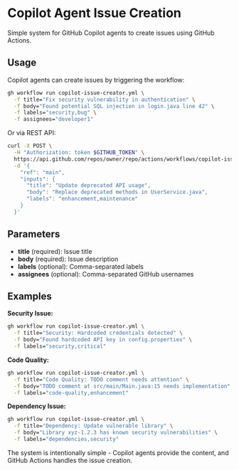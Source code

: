 # Copilot Agent Issue Creation

Simple system for GitHub Copilot agents to create issues using GitHub Actions.

## Usage

Copilot agents can create issues by triggering the workflow:

```bash
gh workflow run copilot-issue-creator.yml \
  -f title="Fix security vulnerability in authentication" \
  -f body="Found potential SQL injection in login.java line 42" \
  -f labels="security,bug" \
  -f assignees="developer1"
```

Or via REST API:

```bash
curl -X POST \
  -H "Authorization: token $GITHUB_TOKEN" \
  https://api.github.com/repos/owner/repo/actions/workflows/copilot-issue-creator.yml/dispatches \
  -d '{
    "ref": "main",
    "inputs": {
      "title": "Update deprecated API usage",
      "body": "Replace deprecated methods in UserService.java",
      "labels": "enhancement,maintenance"
    }
  }'
```

## Parameters

- **title** (required): Issue title
- **body** (required): Issue description
- **labels** (optional): Comma-separated labels
- **assignees** (optional): Comma-separated GitHub usernames

## Examples

**Security Issue:**
```bash
gh workflow run copilot-issue-creator.yml \
  -f title="Security: Hardcoded credentials detected" \
  -f body="Found hardcoded API key in config.properties" \
  -f labels="security,critical"
```

**Code Quality:**
```bash
gh workflow run copilot-issue-creator.yml \
  -f title="Code Quality: TODO comment needs attention" \
  -f body="TODO comment at src/main/Main.java:15 needs implementation" \
  -f labels="code-quality,enhancement"
```

**Dependency Issue:**
```bash
gh workflow run copilot-issue-creator.yml \
  -f title="Dependency: Update vulnerable library" \
  -f body="Library xyz-1.2.3 has known security vulnerabilities" \
  -f labels="dependencies,security"
```

The system is intentionally simple - Copilot agents provide the content, and GitHub Actions handles the issue creation.